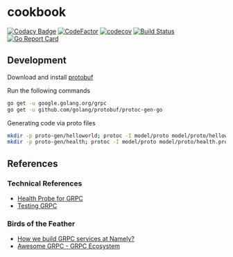 # cookbook

[![Codacy Badge](https://api.codacy.com/project/badge/Grade/45fb61c8af604b7cb45679ad240fa4e0)](https://app.codacy.com/app/johnroach1985/cookbook?utm_source=github.com&utm_medium=referral&utm_content=johnroach/cookbook&utm_campaign=Badge_Grade_Dashboard) [![CodeFactor](https://www.codefactor.io/repository/github/johnroach/cookbook/badge)](https://www.codefactor.io/repository/github/johnroach/cookbook) [![codecov](https://codecov.io/gh/johnroach/cookbook/branch/master/graph/badge.svg)](https://codecov.io/gh/johnroach/cookbook) [![Build Status](https://travis-ci.org/johnroach/cookbook.svg?branch=master)](https://travis-ci.org/johnroach/cookbook) [![Go Report Card](https://goreportcard.com/badge/github.com/johnroach/cookbook)](https://goreportcard.com/report/github.com/johnroach/cookbook)

## Development

Download and install [protobuf](https://github.com/protocolbuffers/protobuf/releases)

Run the following commands

```bash
go get -u google.golang.org/grpc
go get -u github.com/golang/protobuf/protoc-gen-go
```

Generating code via proto files

```bash
mkdir -p proto-gen/helloworld; protoc -I model/proto model/proto/helloworld.proto --go_out=plugins=grpc:proto-gen/helloworld
mkdir -p proto-gen/health; protoc -I model/proto model/proto/health.proto --go_out=plugins=grpc:proto-gen/health
```

## References

### Technical References
  - [Health Probe for GRPC](https://github.com/grpc-ecosystem/grpc-health-probe)
  - [Testing GRPC](https://github.com/grpc/grpc-go/blob/master/Documentation/gomock-example.md)

### Birds of the Feather
  - [How we build GRPC services at Namely?](https://medium.com/namely-labs/how-we-build-grpc-services-at-namely-52a3ae9e7c35)
  - [Awesome GRPC - GRPC Ecosystem](https://github.com/grpc-ecosystem/awesome-grpc)
